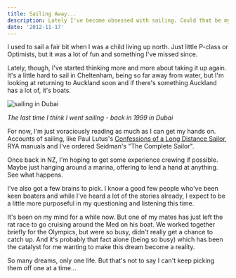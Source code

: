 ```yaml
---
title: Sailing Away...
description: Lately I've become obsessed with sailing. Could that be my theme for next year?
date: '2012-11-17'
---
```


I used to sail a fair bit when I was a child living up north. Just little P-class or Optimists, but it was a lot of fun and something I've missed since.

Lately, though, I've started thinking more and more about taking it up again. It's a little hard to sail in Cheltenham, being so far away from water, but I'm looking at returning to Auckland soon and if there's something Auckland has a lot of, it's boats.

<img src="https://i.imgur.com/hmCrw.jpg" alt="sailing in Dubai">

*The last time I think I went sailing - back in 1999 in Dubai*

For now, I'm just voraciously reading as much as I can get my hands on. Accounts of sailing, like Paul Lutus's <a rel="nofollow" href="http://arachnoid.com/sailbook/index.html">Confessions of a Long Distance Sailor</a>, RYA manuals and I've ordered Seidman's "The Complete Sailor".

Once back in NZ, I'm hoping to get some experience crewing if possible. Maybe just hanging around a marina, offering to lend a hand at anything. See what happens.

I've also got a few brains to pick. I know a good few people who've been keen boaters and while I've heard a lot of the stories already, I expect to be a little more purposeful in my questioning and listening this time.

It's been on my mind for a while now. But one of my mates has just left the rat race to go cruising around the Med on his boat. We worked together briefly for the Olympics, but were so busy, didn't really get a chance to catch up. And it's probably that fact alone (being so busy) which has been the catalyst for me wanting to make this dream become a reality.

So many dreams, only one life. But that's not to say I can't keep picking them off one at a time...